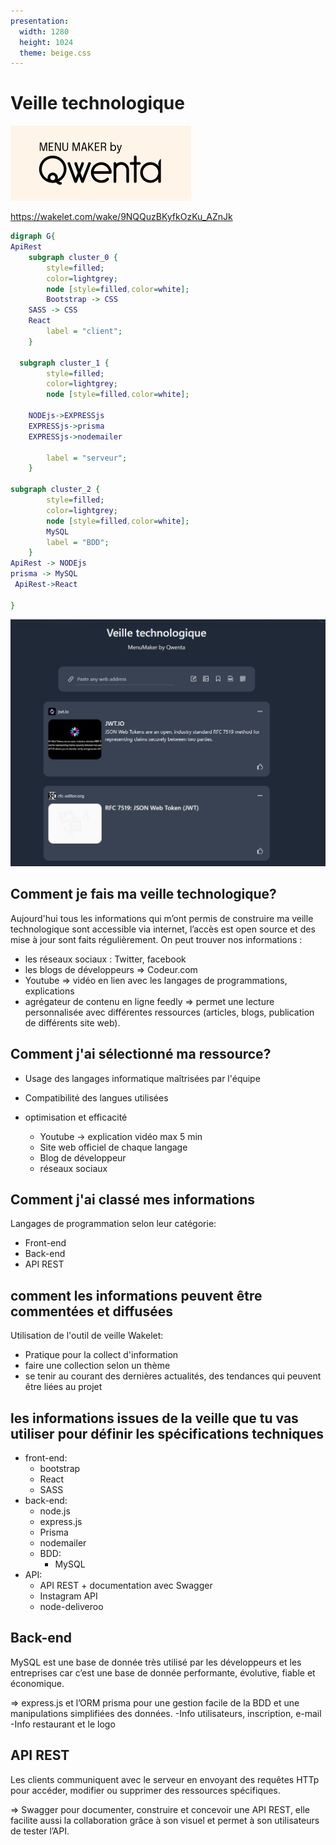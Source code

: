 ```yaml
---
presentation:
  width: 1280
  height: 1024
  theme: beige.css
---
```


<!-- slide -->

# Veille technologique

![Getting Started](img/qwenta.png)

https://wakelet.com/wake/9NQQuzBKyfkOzKu_AZnJk

<!-- slide -->

```dot
digraph G{
ApiRest
	subgraph cluster_0 {
		style=filled;
		color=lightgrey;
		node [style=filled,color=white];
		Bootstrap -> CSS
    SASS -> CSS
    React
		label = "client";
	}

  subgraph cluster_1 {
		style=filled;
		color=lightgrey;
		node [style=filled,color=white];

    NODEjs->EXPRESSjs
    EXPRESSjs->prisma
    EXPRESSjs->nodemailer

		label = "serveur";
	}

subgraph cluster_2 {
		style=filled;
		color=lightgrey;
		node [style=filled,color=white];
		MySQL
		label = "BDD";
	}
ApiRest -> NODEjs
prisma -> MySQL
 ApiRest->React

}
```

<!-- slide -->

![Getting Started](img/veille1.png)

<!-- slide -->

## Comment je fais ma veille technologique?

Aujourd'hui tous les informations qui m’ont permis de construire ma veille technologique sont accessible via internet, l’accès est open source et des mise à jour sont faits régulièrement.
On peut trouver nos informations :

- les réseaux sociaux : Twitter, facebook
- les blogs de développeurs => Codeur.com
- Youtube => vidéo en lien avec les langages de programmations, explications
- agrégateur de contenu en ligne feedly => permet une lecture personnalisée avec différentes ressources (articles, blogs, publication de différents site web).

<!-- slide -->

## Comment j'ai sélectionné ma ressource?

- Usage des langages informatique maîtrisées par l'équipe
- Compatibilité des langues utilisées
- optimisation et efficacité

  - Youtube -> explication vidéo max 5 min
  - Site web officiel de chaque langage
  - Blog de développeur
  - réseaux sociaux

<!-- slide -->

## Comment j'ai classé mes informations

Langages de programmation selon leur catégorie:

- Front-end
- Back-end
- API REST

<!-- slide -->

## comment les informations peuvent être commentées et diffusées

Utilisation de l'outil de veille Wakelet:

- Pratique pour la collect d'information
- faire une collection selon un thème
- se tenir au courant des dernières actualités, des tendances qui peuvent être liées au projet

<!-- slide -->

## les informations issues de la veille que tu vas utiliser pour définir les spécifications techniques

- front-end:
  - bootstrap
  - React
  - SASS
- back-end:
  - node.js
  - express.js
  - Prisma
  - nodemailer
  - BDD:
    - MySQL
- API:
  - API REST + documentation avec Swagger
  - Instagram API
  - node-deliveroo

<!-- slide -->

## Back-end

MySQL est une base de donnée très utilisé par les développeurs et les entreprises car c’est une base de donnée performante, évolutive, fiable et économique.

=> express.js et l’ORM prisma pour une gestion facile de la BDD et une manipulations simplifiées des données.
-Info utilisateurs, inscription, e-mail
-Info restaurant et le logo

<!-- slide -->

## API REST

Les clients communiquent avec le serveur en envoyant des requêtes HTTp pour accéder, modifier ou supprimer des ressources spécifiques.

=> Swagger pour documenter, construire et concevoir une API REST, elle facilite aussi la collaboration grâce à son visuel et permet à son utilisateurs de tester l’API.
